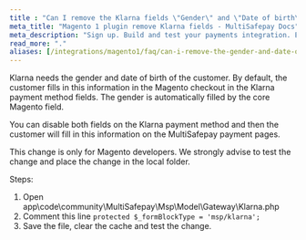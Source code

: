 ```yaml
---
title : "Can I remove the Klarna fields \"Gender\" and \"Date of birth\" in my checkout?"
meta_title: "Magento 1 plugin remove Klarna fields - MultiSafepay Docs"
meta_description: "Sign up. Build and test your payments integration. Explore our products and services. Use our API Reference, SDKs, and wrappers. Get support."
read_more: "."
aliases: [/integrations/magento1/faq/can-i-remove-the-gender-and-date-of-birth-field-for-the-klarna-payment-method-in-the-checkout/]
---
```


Klarna needs the gender and date of birth of the customer. By default, the customer fills in this information in the Magento checkout in the Klarna payment method fields. The gender is automatically filled by the core Magento field.

You can disable both fields on the Klarna payment method and then the customer will fill in this information on the MultiSafepay payment pages.

This change is only for Magento developers. We strongly advise to test the change and place the change in the local folder.

Steps:

1. Open app\code\community\MultiSafepay\Msp\Model\Gateway\Klarna.php
2. Comment this line `protected $_formBlockType = 'msp/klarna';`
3. Save the file, clear the cache and test the change.
